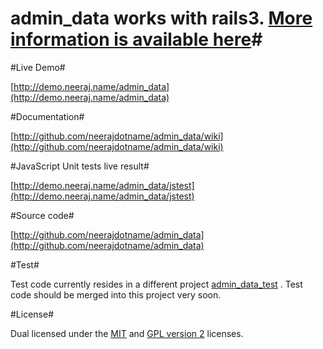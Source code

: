 # admin_data works with rails3. [More information is available here](http://github.com/neerajdotname/admin_data/wiki/Installing-admin_data-in-a-Rails-3-project)#

#Live Demo#

[http://demo.neeraj.name/admin_data](http://demo.neeraj.name/admin_data)

#Documentation#

[http://github.com/neerajdotname/admin_data/wiki](http://github.com/neerajdotname/admin_data/wiki)

#JavaScript Unit tests live result#

[http://demo.neeraj.name/admin_data/jstest](http://demo.neeraj.name/admin_data/jstest)

#Source code#

[http://github.com/neerajdotname/admin_data](http://github.com/neerajdotname/admin_data)

#Test#

Test code currently resides in a different project [admin_data_test](http://github.com/neerajdotname/admin_data_test) . Test code should be merged into this project very soon.

#License#

Dual licensed under the [MIT](http://github.com/jquery/jquery/blob/master/MIT-LICENSE.txt) and [GPL version 2](http://github.com/jquery/jquery/blob/master/GPL-LICENSE.txt) licenses.
